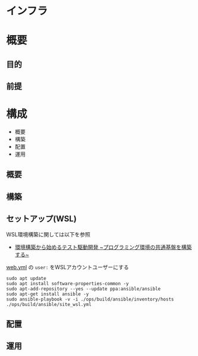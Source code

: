 # インフラ

# 概要

## 目的

## 前提

# 構成

+ 概要
+ 構築
+ 配置
+ 運用

## 概要

## 構築

## セットアップ(WSL)

WSL環境構築に関しては以下を参照

- [環境構築から始めるテスト駆動開発 ~プログラミング環境の共通基盤を構築する~](https://k2works.github.io/2020/04/07/2020-04-08-1/)

[web.yml](ops/build/ansible/group_vars/docker.yml) の `user:` をWSLアカウントユーザーにする

```
sudo apt update
sudo apt install software-properties-common -y
sudo apt-add-repository --yes --update ppa:ansible/ansible 
sudo apt-get install ansible -y
sudo ansible-playbook -v -i ./ops/build/ansible/inventory/hosts ./ops/build/ansible/site_wsl.yml
```

## 配置

## 運用
